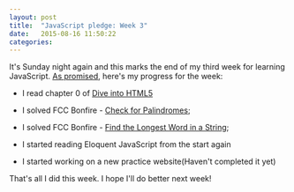 ```yaml
---
layout: post
title:  "JavaScript pledge: Week 3"
date:   2015-08-16 11:50:22
categories:
---
```


It's Sunday night again and this marks the end of my third week for learning JavaScript. [As promised](e-learning/2015/07/25/leaving-cs50x.html), here's my progress for the week:

+ I read chapter 0 of [Dive into HTML5](http://diveintohtml5.info/)

+ I solved FCC Bonfire - [Check for Palindromes](http://freecodecamp.com/challenges/bonfire-check-for-palindromes);

+ I solved FCC Bonfire - [Find the Longest Word in a String](http://freecodecamp.com/challenges/bonfire-find-the-longest-word-in-a-string);

+ I started reading Eloquent JavaScript from the start again

+ I started working on a new practice website(Haven't completed it yet)

That's all I did this week. I hope I'll do better next week!
